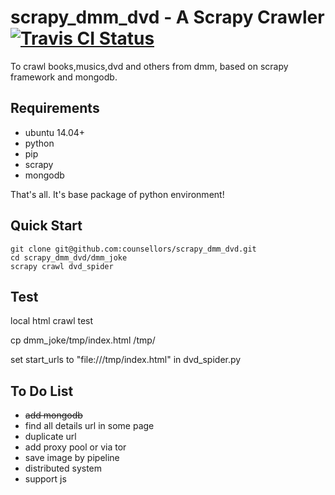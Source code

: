 scrapy_dmm_dvd - A Scrapy Crawler
[ ![Travis CI Status](https://travis-ci.org/counsellors/scrapy_dmm_dvd.svg?branch=master)](https://travis-ci.org/counsellors/scrapy_dmm_dvd)  
=========================
To crawl books,musics,dvd and others from dmm, based on scrapy framework and mongodb.

Requirements
------------

* ubuntu 14.04+
* python
* pip
* scrapy
* mongodb

That's all. It's base package of python environment!


Quick Start
------------
```
git clone git@github.com:counsellors/scrapy_dmm_dvd.git
cd scrapy_dmm_dvd/dmm_joke
scrapy crawl dvd_spider
```

Test
------------

local html crawl test

cp dmm_joke/tmp/index.html /tmp/

set start_urls to "file:///tmp/index.html" in dvd_spider.py


To Do List
----------

- <s>add mongodb</s>
- find all details url in some page
- duplicate url
- add proxy pool or via tor
- save image by pipeline
- distributed system
- support js
